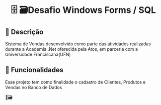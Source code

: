 <h1 align="center">🗄️  🗃Desafio Windows Forms / SQL</h1>

<h2>📝 Descrição</h2>

<p> Sistema de Vendas desenvolvido como parte das atividades realizadas durante a Academia .Net oferecida pela Atos, em parceria com a Universidade Franciscana(UFN)</p>

<h2>📗 Funcionalidades</h2>

<p> Esse projeto tem como finalidade o cadastro de Clientes, Produtos e Vendas no Banco de Dados </p>
  
  
  🛒🗃



